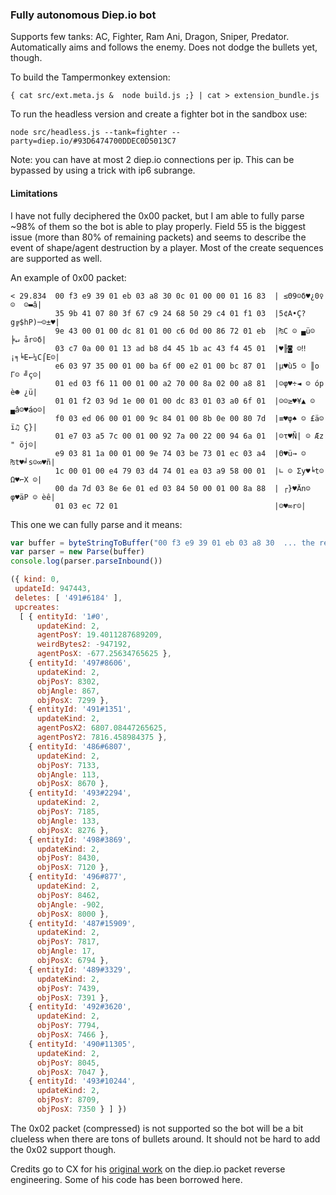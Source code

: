 ### Fully autonomous Diep.io bot

Supports few tanks: AC, Fighter, Ram Ani, Dragon, Sniper, Predator.
Automatically aims and follows the enemy. Does not dodge the bullets yet, though.

To build the Tampermonkey extension:

```{ cat src/ext.meta.js &  node build.js ;} | cat > extension_bundle.js```

To run the headless version and create a fighter bot in the sandbox use:

```
node src/headless.js --tank=fighter --party=diep.io/#93D6474700DDEC0D5013C7
```

Note: you can have at most 2 diep.io connections per ip. This can be bypassed by using a trick with ip6 subrange.

#### Limitations

I have not fully deciphered the 0x00 packet, but I am able to fully parse ~98% of them 
so the bot is able to play properly. Field 55 is the biggest issue (more than 80% of remaining packets) 
and seems to describe the event of shape/agent destruction by a player. Most of the create sequences are 
supported as well.

An example of 0x00 packet:

```
< 29.834  00 f3 e9 39 01 eb 03 a8 30 0c 01 00 00 01 16 83  | ≤Θ9☺δ♥¿0♀☺  ☺▬â|
          35 9b 41 07 80 3f 67 c9 24 68 50 29 c4 01 f1 03  |5¢A•Ç?g╔$hP)─☺±♥|
          9e 43 00 01 00 dc 81 01 00 c6 0d 00 86 72 01 eb  |₧C ☺ ▄ü☺ ╞↵ år☺δ|
          03 c7 0a 00 01 13 ad b8 d4 45 1b ac 43 f4 45 01  |♥╟◙ ☺‼¡╕╘E←¼C⌠E☺|
          e6 03 97 35 00 01 00 ba 6f 00 e2 01 00 bc 87 01  |µ♥ù5 ☺ ║o Γ☺ ╝ç☺|
          01 ed 03 f6 11 00 01 00 a2 70 00 8a 02 00 a8 81  |☺φ♥÷◄ ☺ óp è☻ ¿ü|
          01 01 f2 03 9d 1e 00 01 00 dc 83 01 03 a0 6f 01  |☺☺≥♥¥▲ ☺ ▄â☺♥áo☺|
          f0 03 ed 06 00 01 00 9c 84 01 00 8b 0e 00 80 7d  |≡♥φ♠ ☺ £ä☺ ï♫ Ç}|
          01 e7 03 a5 7c 00 01 00 92 7a 00 22 00 94 6a 01  |☺τ♥Ñ| ☺ Æz " öj☺|
          e9 03 81 1a 00 01 00 9e 74 03 be 73 01 ec 03 a4  |Θ♥ü→ ☺ ₧t♥╛s☺∞♥ñ|
          1c 00 01 00 e4 79 03 d4 74 01 ea 03 a9 58 00 01  |∟ ☺ Σy♥╘t☺Ω♥⌐X ☺|
          00 da 7d 03 8e 6e 01 ed 03 84 50 00 01 00 8a 88  | ┌}♥Än☺φ♥äP ☺ èê|
          01 03 ec 72 01                                   |☺♥∞r☺|   
 ```
 
This one we can fully parse and it means:
```js
var buffer = byteStringToBuffer("00 f3 e9 39 01 eb 03 a8 30  ... the rest ...")
var parser = new Parse(buffer)
console.log(parser.parseInbound())
```

 ```js
({ kind: 0,
  updateId: 947443,
  deletes: [ '491#6184' ],
  upcreates:
   [ { entityId: '1#0',
       updateKind: 2,
       agentPosY: 19.4011287689209,
       weirdBytes2: -947192,
       agentPosX: -677.25634765625 },
     { entityId: '497#8606',
       updateKind: 2,
       objPosY: 8302,
       objAngle: 867,
       objPosX: 7299 },
     { entityId: '491#1351',
       updateKind: 2,
       agentPosX2: 6807.08447265625,
       agentPosY2: 7816.458984375 },
     { entityId: '486#6807',
       updateKind: 2,
       objPosY: 7133,
       objAngle: 113,
       objPosX: 8670 },
     { entityId: '493#2294',
       updateKind: 2,
       objPosY: 7185,
       objAngle: 133,
       objPosX: 8276 },
     { entityId: '498#3869',
       updateKind: 2,
       objPosY: 8430,
       objPosX: 7120 },
     { entityId: '496#877',
       updateKind: 2,
       objPosY: 8462,
       objAngle: -902,
       objPosX: 8000 },
     { entityId: '487#15909',
       updateKind: 2,
       objPosY: 7817,
       objAngle: 17,
       objPosX: 6794 },
     { entityId: '489#3329',
       updateKind: 2,
       objPosY: 7439,
       objPosX: 7391 },
     { entityId: '492#3620',
       updateKind: 2,
       objPosY: 7794,
       objPosX: 7466 },
     { entityId: '490#11305',
       updateKind: 2,
       objPosY: 8045,
       objPosX: 7047 },
     { entityId: '493#10244',
       updateKind: 2,
       objPosY: 8709,
       objPosX: 7350 } ] })
```
 
The 0x02 packet (compressed) is not supported so the bot will be a bit clueless when there are
tons of bullets around. It should not be hard to add the 0x02 support though.

 Credits go to CX for his [original work](https://github.com/cx88/diepssect) on the diep.io packet 
 reverse engineering. Some of his code has been borrowed here.
 
 